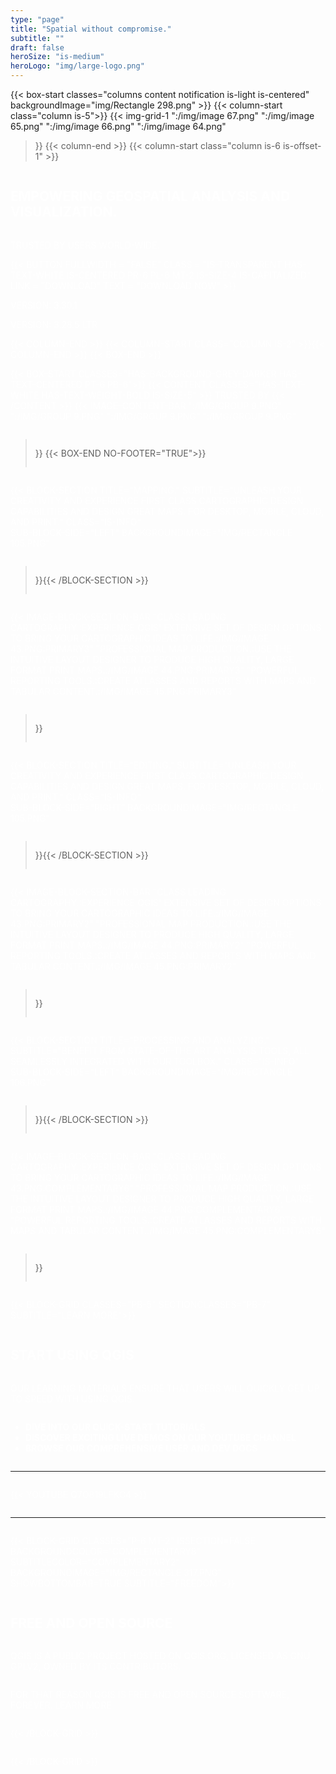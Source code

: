 ```yaml
---
type: "page"
title: "Spatial without compromise."
subtitle: ""
draft: false
heroSize: "is-medium"
heroLogo: "img/large-logo.png"
---
```



<!--
Hero Banner currently has HTML elements.
To do: Remove the HTML element and improve the block.
-->

{{< box-start classes="columns content notification is-light is-centered" backgroundImage="img/Rectangle 298.png" >}}
{{< column-start class="column is-5">}}
{{< img-grid-1
":/img/image 67.png"
":/img/image 65.png"
":/img/image 66.png"
":/img/image 64.png"
>}}
{{< column-end >}}
{{< column-start class="column is-6 is-offset-1" >}}
<div style="color: white; text-transform: uppercase; justify-content: center;
display: flex;
flex-direction: column;">
<h2 class="title has-text-weight-bold">
Empowering geospatial analysis and visualization.
</h2>
<p class="subtitle has-text-info mt-3 has-text-weight-bold is-size-4">Trusted by users world-wide.</p>
<div class="is-centered has-text-centered">
{{< button
fullwidth = "false"
class = "is-transparent has-text-white is-centered pr-6 pl-6 mt-2 is-size-4 is-capitalized"
link = "download"
text = "Download Now" >}}
<p class="is-size-6 is-capitalized has-text-info mt-4 mb-0 has-text-weight-bold">
    Version: 3.30.1
</p>
<p class="is-size-6 is-capitalized has-text-info mt-0 has-text-weight-bold">
    Version: 3.28.5 LTR
</p>
</div>
{{< column-end >}}
{{< column-start class="column is-2" >}}{{< column-end >}}
{{< box-end >}}


{{< box-start classes="has-background-grey-darker has-text-centered pt-6 pb-6">}}
{{< content classes="has-text-white has-text-weight-bold is-size-5" >}}
Trusted By
{{< /content >}}
{{< image-content-bar
":/img/Group 9.png"
":/img/Group 9.png"
":/img/Group 9.png"
":/img/Group 9.png"
>}}
{{< box-end no-footer="true">}}

{{< block-section
title="Mapping."
subtitle="Unleash your creativity and experience first class cartographic design capabilities and design great maps. For desktop, mobile, cloud, and print."
class="is-info"    
sub-block-side="left"
backgroundImage="img/Rectangle 105.png"
>}}{{< /block-section >}}

{{< image-block-section-bar
    "Class leading cartography.:Experience QGIS' extensive set of  design options to bring your cartographic ideas to life.:/img/image 43.png:primary3"
    "Professional map production.:Use the intuitive layout designer to produce high quality, large format print maps.:/img/image 44.png:primary3"
    "Powerful reporting tools.:Create atlasses and reports with maps and tabular content.:/img/image 45.png:primary3"
>}}

{{< block-section
title="Editing."
subtitle="Unleash your creativity and experience first class cartographic design capabilities and design great maps. For desktop, mobile, cloud, and print."
class="is-info"    
sub-block-side="right"
backgroundImage="img/Rectangle 105.png"
>}}{{< /block-section >}}


{{< image-block-section-bar
"Class leading cartography.:Experience QGIS' extensive set of  design options to bring your cartographic ideas to life.:/img/image 43.png:primary2"
"Professional map production.:Use the intuitive layout designer to produce high quality, large format print maps.:/img/image 44.png:primary2"
"Powerful reporting tools.:Create atlasses and reports with maps and tabular content.:/img/image 45.png:primary2"
>}}

{{< block-section
title="Processing and analyzing."
subtitle="Benefit from state-of-the art analysis tools, all seamlessly integrated with our toolbox."
class="is-info"    
sub-block-side="left"
backgroundImage="img/Rectangle 106.png"
>}}{{< /block-section >}}

{{< image-block-section-bar
"Class leading cartography.:Experience QGIS' extensive set of  design options to bring your cartographic ideas to life.:/img/image 43.png:complementary6"
"Professional map production.:Use the intuitive layout designer to produce high quality, large format print maps.:/img/image 44.png:complementary6"
"Powerful reporting tools.:Create atlasses and reports with maps and tabular content.:/img/image 45.png:complementary6"
>}}


{{< block-grid
    classes="pb-5" 
    sectionClasses="pb-7"
    subtitle="LEARN MORE">}}

## **START USING QGIS**

Our learning materials ensure that users will quickly get up to speed with using QGIS.

- **Dive into our quick-start tutorials**
- **Discover exciting live demos on our Youtube channel**
- **Browse our comprehensive user and dev docs**

----

{{< youtube q7O819lFKc4 >}}

----

{{< block-grid
classes="p-6 mt-2"
isSection=false
backgroundColor="complementary8"
subtitleColor="complementary2"
backgroundImage="img/Rectangle 317.png"
showBottomBar=true
subtitle="FREEDOM">}}

## **FREE AND OPEN SOURCE**

QGIS is a public project hosted on QGIS.org, licensed as GNU GPLv2, owned by its contributors.

For that reason QGIS is Free and Open Source software, forever. Learn more

{{< /block-grid >}} 
        
{{< /block-grid >}}